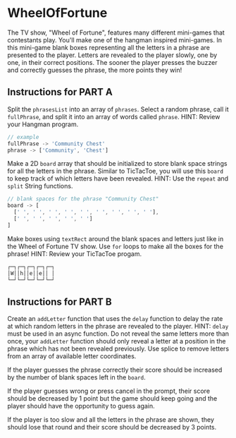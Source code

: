# WheelOfFortune

The TV show, "Wheel of Fortune", features many different mini-games that contestants play. You'll make one of the hangman inspired mini-games. In this mini-game blank boxes representing all the letters in a phrase are presented to the player. Letters are revealed to the player slowly, one by one, in their correct positions. The sooner the player presses the buzzer and correctly guesses the phrase, the more points they win!

## Instructions for PART A

Split the `phrasesList` into an array of `phrases`. Select a random phrase, call it `fullPhrase`, and split it into an array of words called `phrase`. HINT: Review your Hangman program.

```js
// example
fullPhrase -> 'Community Chest'
phrase -> ['Community', 'Chest']
```

Make a 2D `board` array that should be initialized to store blank space strings for all the letters in the phrase. Similar to TicTacToe, you will use this `board` to keep track of which letters have been revealed. HINT: Use the `repeat` and `split` String functions.

```js
// blank spaces for the phrase "Community Chest"
board -> [
  [' ', ' ', ' ', ' ', ' ', ' ', ' ', ' ', ' '],
  [' ', ' ', ' ', ' ', ' ']
]
```

Make boxes using `textRect` around the blank spaces and letters just like in the Wheel of Fortune TV show. Use `for` loops to make all the boxes for the phrase! HINT: Review your TicTacToe progam.

```txt
┌─┐┌─┐┌─┐┌─┐┌─┐
│W││h││e││e││ │
└─┘└─┘└─┘└─┘└─┘
```

## Instructions for PART B

Create an `addLetter` function that uses the `delay` function to delay the rate at which random letters in the phrase are revealed to the player. HINT: `delay` must be used in an async function. Do not reveal the same letters more than once, your `addLetter` function should only reveal a letter at a position in the phrase which has not been revealed previously. Use splice to remove letters from an array of available letter coordinates.

If the player guesses the phrase correctly their score should be increased by the number of blank spaces left in the `board`.

If the player guesses wrong or press cancel in the prompt, their score should be decreased by 1 point but the game should keep going and the player should have the opportunity to guess again.

If the player is too slow and all the letters in the phrase are shown, they should lose that round and their score should be decreased by 3 points.
